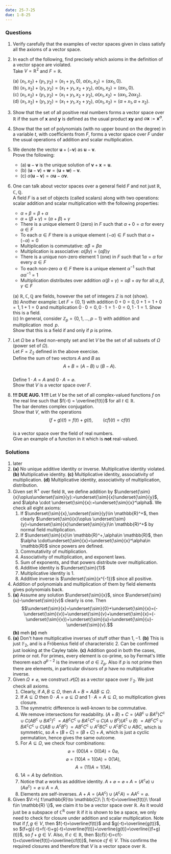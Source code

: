 ```yaml
---
date: 25-7-25
due: 1-8-25
---
```

### Questions


1. Verify carefully that the examples of vector spaces given in class satisfy all the axioms of a vector space.
2. In each of the following, find precisely which axioms in the definition of a vector space are violated.  
   Take $V = \mathbb{R}^2$ and $F = \mathbb{R}$.

   (a) $(x_1, x_2) + (y_1, y_2) = (x_1 + y_1, 0)$, $\alpha (x_1, x_2) = (\alpha x_1, 0)$.  
   (b) $(x_1, x_2) + (y_1, y_2) = (x_1 + y_1, x_2 + y_2)$, $\alpha (x_1, x_2) = (\alpha x_1, 0)$.  
   (c) $(x_1, x_2) + (y_1, y_2) = (x_1 + y_1, x_2 + y_2)$, $\alpha (x_1, x_2) = (\alpha x_1, 2 \alpha x_2)$.  
   (d) $(x_1, x_2) + (y_1, y_2) = (x_1 + y_1, x_2 + y_2)$, $\alpha (x_1, x_2) = (\alpha + x_1, \alpha + x_2)$.


3. Show that the set of all positive real numbers forms a vector space over $\mathbb{R}$ if the sum of $\mathbf{x}$ and $\mathbf{y}$ is defined as the usual product $\mathbf{x} \mathbf{y}$ and $\alpha \mathbf{x} := \mathbf{x}^\alpha$.


4. Show that the set of polynomials (with no upper bound on the degree) in a variable $t$, with coefficients from $F$, forms a vector space over $F$ under the usual operations of addition and scalar multiplication.



5. We denote the vector $\mathbf{u} + (-\mathbf{v})$ as $\mathbf{u} - \mathbf{v}$.  
   Prove the following:
   - (a) $\mathbf{u} - \mathbf{v}$ is the unique solution of $\mathbf{v} + \mathbf{x} = \mathbf{u}$.  
   - (b) $(\mathbf{u} - \mathbf{v}) + \mathbf{w} = (\mathbf{u} + \mathbf{w}) - \mathbf{v}$.  
   - (c) $\alpha (\mathbf{u} - \mathbf{v}) = \alpha \mathbf{u} - \alpha \mathbf{v}$.


6. One can talk about vector spaces over a general field $F$ and not just $\mathbb{R}, \mathbb{C}, \mathbb{Q}$.  
   A field $F$ is a set of objects (called scalars) along with two operations: scalar addition and scalar multiplication with the following properties:

   - $\alpha + \beta = \beta + \alpha$
   - $\alpha + (\beta + \gamma) = (\alpha + \beta) + \gamma$
   - There is a unique element $0$ (zero) in $F$ such that $\alpha + 0 = \alpha$ for every $\alpha \in F$
   - To each $\alpha \in F$ there is a unique element $(-\alpha) \in F$ such that $\alpha + (-\alpha) = 0$
   - Multiplication is commutative: $\alpha \beta = \beta \alpha$
   - Multiplication is associative: $\alpha (\beta \gamma) = (\alpha \beta) \gamma$
   - There is a unique non-zero element $1$ (one) in $F$ such that $1 \alpha = \alpha$ for every $\alpha \in F$
   - To each non-zero $\alpha \in F$ there is a unique element $\alpha^{-1}$ such that $\alpha \alpha^{-1} = 1$
   - Multiplication distributes over addition $\alpha (\beta + \gamma) = \alpha \beta + \alpha \gamma$ for all $\alpha, \beta, \gamma \in F$

   (a) $\mathbb{R}, \mathbb{C}, \mathbb{Q}$ are fields, however the set of integers $\mathbb{Z}$ is not (show).  
   (b) Another example: Let $F = \{0,1\}$ with addition $0+0=0, 0+1=1+0=1, 1+1=0$ and multiplication $0\cdot 0=0, 0\cdot 1=1\cdot 0=0, 1\cdot 1=1$. Show this is a field.  
   (c) In general, consider $\mathbb{Z}_p = \{0,1,\dots,p-1\}$ with addition and multiplication $\bmod p$.  
   Show that this is a field if and only if $p$ is prime.

7. Let $\Omega$ be a fixed non-empty set and let $V$ be the set of all subsets of $\Omega$ (power set of $\Omega$).  
   Let $F = \mathbb{Z}_2$ defined in the above exercise.  
   Define the sum of two vectors $A$ and $B$ as  
   $$A + B = (A - B) \cup (B - A).$$  
   Define $1 \cdot A = A$ and $0 \cdot A = \varnothing$.  
   Show that $V$ is a vector space over $F$.

8. **!!! DUE AUG. 1 !!!**
Let $V$ be the set of all complex-valued functions $f$ on the real line such that $f(-t) = \overline{f(t)}$ for all $t \in \mathbb{R}$.  
   The bar denotes complex conjugation.  
   Show that $V$, with the operations  
   $$(f+g)(t) = f(t) + g(t), \qquad (cf)(t) = cf(t)$$  
   is a vector space over the field of real numbers.  
   Give an example of a function in it which is **not** real-valued.


### Solutions
1. later
2. **(a)** No unique additive identity or inverse. Multiplicative identity violated.
**(b)** Multiplicative identity.
**(c)** Multiplicative identity, associativity of multiplication.
**(d)** Multiplicative identity, associativity of multiplication, distribution.
3. Given set $\mathbb{R}^+$ over field $\mathbb{R}$, we define addition by $\underset{\sim}{x}\oplus\underset{\sim}{y}:=\underset{\sim}{x}\underset{\sim}{y}$, and $\alpha \cdot \underset{\sim}{x}:=\underset{\sim}{x}^\alpha$. We check all eight axioms:
	1. If $\underset{\sim}{x},\underset{\sim}{y}\in \mathbb{R}^+$, then clearly $\underset{\sim}{x}\oplus \underset{\sim}{y}=\underset{\sim}{x}\underset{\sim}{y}\in \mathbb{R}^+$ by normal field multiplication.
	2. If $\underset{\sim}{x}\in \mathbb{R}^+,\alpha\in \mathbb{R}$, then $\alpha \cdot\underset{\sim}{x}=\underset{\sim}{x}^\alpha\in \mathbb{R}$ since powers are defined.
	3. Commutativity of multiplication.
	4. Associativity of multiplication, and exponent laws.
	5. Sum of exponents, and that powers distribute over multiplication.
	6. Additive identity is $\underset{\sim}{1}$
	7. Multiplicative identity is $1$.
	8. Additive inverse is $\underset{\sim}{x^{-1}}$ since all positive.
4. Addition of polynomials and multiplication of them by field elements gives polynomials back.
5. **(a)** Assume any solution $\underset{\sim}{x}$, since $\underset{\sim}{u}-\underset{\sim}{v}$ clearly is one. Then $$\underset{\sim}{x}=\underset{\sim}{0}+\underset{\sim}{x}=(-\underset{\sim}{v})+\underset{\sim}{v}+\underset{\sim}{x}=(-\underset{\sim}{v})+\underset{\sim}{u}=\underset{\sim}{u}-\underset{\sim}{v}.$$
**(b)** meh
**(c)** meh
6. **(a)** Don't have multiplicative inverses of stuff other than $1,-1$.
**(b)** This is just $\mathbb{F}_{2}$, and is a Fröbenius field of characteristic $2$. Can be confirmed just looking at the Cayley table.
**(c)** Addition good in both the cases, prime or not. For primes, every element is co-prime, so by Fermat's little theorem each $a^{p-2}$ is the inverse of $a\in \mathbb{Z}_{p}$. Also if $p$ is not prime then there are elements, in particular divisors of $p$ have no multiplicative inverse.
7. Given $\Omega\ne \varnothing$, we construct $\mathcal{P}(\Omega)$ as a vector space over $\mathbb{F}_{2}$. We just check all axioms.
	1. Clearly, if $A,B\subseteq \Omega$, then $A+B=A\Delta B\subseteq \Omega$.
	2. If $A\subseteq \Omega$ then $0\cdot A=\varnothing\subseteq \Omega$ and $1\cdot A=A\subseteq \Omega$, so multiplication gives closure.
	3. The symmetric difference is well-known to be commutative.
	4. We remove intersections for readability. $(A+B)+C=(AB^\mathrm{c}\cup BA^\mathrm{c})C^\mathrm{c}\cup C(AB^\mathrm{c}\cup BA^\mathrm{c})^\mathrm{c}$ $=AB^\mathrm{c}C^\mathrm{c}\cup BA^\mathrm{c}C^\mathrm{c}\cup C(A\cup B^\mathrm{c})(A^\mathrm{c}\cup B)$ $=AB^\mathrm{c}C^\mathrm{c}\cup BA^\mathrm{c}C^\mathrm{c}\cup C(AB\cup A^\mathrm{c}B^\mathrm{c})$ $=AB^\mathrm{c}C^\mathrm{c}\cup A^\mathrm{c}BC^\mathrm{c}\cup A^\mathrm{c}B^\mathrm{c}C\cup ABC$, which is symmetric, so $A+(B+C)=(B+C)+A$, which is just a cyclic permutation, hence gives the same outcome.
	5. For $A\subseteq \Omega$, we check four combinations: $$\varnothing=(00)A=0(0A)=0\varnothing,$$ $$\varnothing=(10)A=1(0A)=0(1A),$$ $$A=(11)A=1(1A).$$
	6. $1A=A$ by definition.
	7. Notice that $\varnothing$ works as additive identity. $A+\varnothing=\varnothing+A=(A^\mathrm{c}\varnothing)\cup(A\varnothing^\mathrm{c})=\varnothing\cup A=A$.
	8. Elements are self-inverses. $A+A=(AA^\mathrm{c})\cup(A^\mathrm{c}A)=AA^\mathrm{c}=\varnothing$.
8. Given $V:=\{ f:\mathbb{R}\to \mathbb{C}\ |\ f(-t)=\overline{f(t)}\ \forall t\in \mathbb{R} \}$, we claim it to be a vector space over $\mathbb{R}$. As it would just be a subspace of $\mathbb{C}^\mathbb{R}$ over $\mathbb{R}$ if it is shown to be  a space, we only need to check for closure under addition and scalar multiplication. Note that if $f,g\in V$, then $f(-t)=\overline{f(t)}$ and $g(-t)=\overline{g(t)}$, so $(f+g)(-t)=f(-t)+g(-t)=\overline{f(t)}+\overline{g(t)}=\overline{(f+g)(t)}$, so $f+g\in V$. Also, if $c\in \mathbb{R}$, then $(cf)(-t)=cf(-t)=c\overline{f(t)}=\overline{cf(t)}$, hence $cf\in V$. This confirms the required closures and therefore that $V$ is a vector space over $\mathbb{R}$.